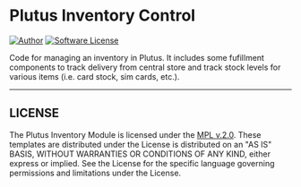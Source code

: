# Plutus Inventory Control

[![Author](http://img.shields.io/badge/author-@jacques-blue.svg?style=flat-square)](https://twitter.com/jacques)
[![Software License](https://img.shields.io/badge/license-MPLv2-brightgreen.svg?style=flat-square)](LICENSE)

Code for managing an inventory in Plutus.  It includes some fufillment components to
track delivery from central store and track stock levels for various items (i.e.
card stock, sim cards, etc.).

---

## LICENSE

The Plutus Inventory Module is licensed under the [MPL v.2.0](LICENSE).
These templates are distributed under the License is distributed
on an "AS IS" BASIS, WITHOUT WARRANTIES OR CONDITIONS OF ANY KIND,
either express or implied. See the License for the specific language
governing permissions and limitations under the License.
